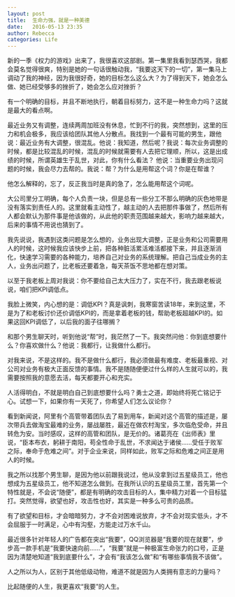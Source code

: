 ```yaml
---
layout: post
title:  生命力强，就是一种美德
date:   2016-05-13 23:35
author: Rebecca
categories: Life
---
```


新的一季《权力的游戏》出来了，我很喜欢这部剧。第一集里我看到瑟西哭，我都会莫名觉得很爽，特别是她的一句话很触动我，“我要这天下的一切”，第一集马上调动了我的神经，因为我很好奇，她的目标怎么这么大？为了得到天下，她会怎么做、她已经受够多的挫折了，她会怎么应对挫折？

<!-- more -->

有一个明确的目标，并且不断地执行，朝着目标努力，这不是一种生命力吗？这就是最大的看点啊。 

最近业务又有调整，连续两周加班没有休息，忙到不行的我，突然想到，这里的压力和机会极多，我应该给团队其他人分散点。我找到一个最有可能的男生，跟他说：最近业务有大调整，很混乱。他说：我知道，然后呢？我说：每次业务调整的时候，都是比较混乱的时候，混乱的时候就需要有人去把它理顺，所以，这是出成绩的时候，所谓英雄生于乱世，对此，你有什么看法？ 他说：当重要业务出现问题的时候，我会尽力去帮的。我说：帮？为什么是用帮这个词？你是在帮谁？

他怎么解释的，忘了，反正我当时是真的急了，怎么能用帮这个词呢。

大公司里分工明确，每个人负责一块，但是总有一些分工不那么明确的灰色地带是没有落实到责任人的。这里就看主动性了，越主动的人去把那件事做了，然后所有人都会默认为那件事是他该做的，从此他的职责范围越来越大，影响力越来越大，后来的事情不用说也猜到了。

我先说说，我遇到这类问题是怎么想的，业务出现大调整，正是业务和公司需要用人的时候，这时候我应该快步上前，把各种脏活累活难活都接下来，并且逐渐消化，快速学习需要的各种能力，培养自己对业务的系统理解。把自己当成业务的主人，业务出问题了，比老板还要着急，每天茶饭不思地都在想对策。

以至于我老板上周对我说：你不要给自己太大压力了，实在不行，我去跟老板说说，咱们把KPI调低点。

我脸上微笑，内心想的是：调低KPI？真是讽刺，我寒窗苦读18年，来到这里，不是为了和老板讨价还价调低KPI的，而是拿着老板的钱，帮助老板超越KPI的。如果这回KPI调低了，以后我的面子往哪搁？

和那个男生聊天时，听到他说“帮”时，我茫然了一下。我突然问他：你到底想要什么？你喜欢做什么？他说：我都行，让我做什么都行。

对我来说，不是这样的。我不是做什么都行，我必须做最有难度、老板最重视、对公司对业务有极大正面反馈的事情。我不是随随便便过什么样的人生就可以的，我需要按照我的意愿去活，每天都要开心和充实。

人活得明白，不就是明白自己到底想要什么吗？勇士之道，即始终将死亡铭记于心。试想一下，如果你有一天死了，你希望人们怎么议论你？

看到新闻说，阿里有个高管带着团队去了易到用车，新闻对这个高管的描述是，屡次带兵去做淘宝最难的业务，屡战屡胜，最近在做农村淘宝，多次临危受命，并且转危为安。当时感叹，这样的高管和团队，是无价的。诸葛亮在《出师表》里说，“臣本布衣，躬耕于南阳，苟全性命于乱世，不求闻达于诸侯……受任于败军之际，奉命于危难之间”。对于企业来说，同样如此，败军之际和危难之间正是用人的时候。

我之所以找那个男生聊，是因为他以前跟我说过，他从没拿到过五星级员工，他也想成为五星级员工，他不知道怎么做到。在我所认识的五星级员工里，首先第一个特性就是，不会说“随便”，都是有明确的攻击目标的人，集中精力对着一个目标猛打。突然觉得，欲望也好，攻击性也好，其实是一种多么可贵的品质。

有了欲望和目标，才会暗暗努力，才不会对困难说放弃，才不会对现实低头，才不会屈服于一时满足，心中有沟壑，方能走过万水千山。 

最近很多针对年轻人的广告都在突出“我要”，QQ浏览器是“我要的现在就要”，步步高一款手机是“我要快速向前……”，“我要”就是一种极富生命张力的口号，正是因为清楚地知道“我到底要什么”，才会有“我该怎么做”和“有哪些事情我不该做”。

人之所以为人，区别于其他低级动物，难道不就是因为人类拥有意志的力量吗？

比起随便的人生，我更喜欢“我要”的人生。